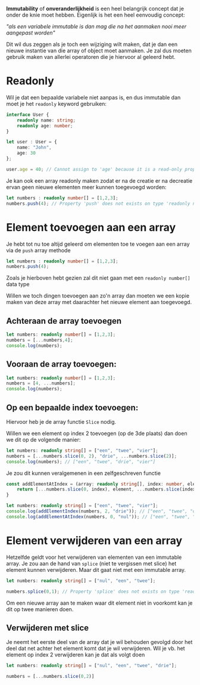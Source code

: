 **Immutability** of **onveranderlijkheid** is een heel belangrijk concept dat je onder de knie moet hebben. Eigenlijk is het een heel eenvoudig concept:

*"als een variabele immutable is dan mag die na het aanmaken nooi meer aangepast worden"*

Dit wil dus zeggen als je toch een wijziging wilt maken, dat je dan een nieuwe instantie van die array of object moet aanmaken. Je zal dus moeten gebruik maken van allerlei operatoren die je hiervoor al geleerd hebt.

# Readonly
Wil je dat een bepaalde variabele niet aanpas is, en dus immutable dan moet je het `readonly` keyword gebruiken:

```ts
interface User {
	readonly name: string;
	readonly age: number;
}

let user : User = {
	name: "John",
	age: 30
};

user.age = 40; // Cannot assign to 'age' because it is a read-only property
```

Je kan ook een array readonly maken zodat er na de creatie er na decreatie ervan geen nieuwe elementen meer kunnen toegevoegd worden:
```ts
let numbers : readonly number[] = [1,2,3];
numbers.push(4); // Property 'push' does not exists on type 'readonly number[]'
```

# Element toevoegen aan een array
Je hebt tot nu toe altijd geleerd om elementen toe te voegen aan een array via de `push` array methode
```ts
let numbers : readonly number[] = [1,2,3];
numbers.push(4);
```

Zoals je hierboven hebt gezien zal dit niet gaan met een `readonly number[]` data type

Willen we toch dingen toevoegen aan zo'n array dan moeten we een kopie maken van deze array met daarachter het nieuwe element aan toegevoegd.

## Achteraan de array toevoegen
```ts
let numbers: readonly number[] = [1,2,3];
numbers = [...numbers,4];
console.log(numbers);
```

## Vooraan de array toevoegen:
```ts
let numbers: readonly number[] = [1,2,3];
numbers = [4, ...numbers];
console.log(numbers);
```

## Op een bepaalde index toevoegen:
Hiervoor heb je de array functie `Slice` nodig.

Willen we een element op index 2 toevoegen (op de 3de plaats) dan doen we dit op de volgende manier:
```ts
let numbers: readonly string[] = ["een", "twee", "vier"];
numbers = [...numbers.slice(0, 2), "drie", ...numbers.slice(2)];
console.log(numbers); // ["een", "twee", "drie", "vier"]
```

Je zou dit kunnen veralgemenen in een zelfgeschreven functie
```ts
const addElementAtIndex = (array: readonly string[], index: number, element: string) => {
	return [...numbers.slice(0, index), element, ...numbers.slice(index)];
}

let numbers: readonly string[] = ["een", "twee", "vier"];
console.log(addElementIndex(numbers, 2, "drie")); // ["een", "twee", "drie", "vier"]
console.log(addElementAtIndex(numbers, 0, "nul")); // ["een", "twee", "drie", "vier"]
```

# Element verwijderen van een array
Hetzelfde geldt voor het verwijderen van elementen van een immutable array. Je zou aan de hand van `splice` (niet te vergissen met slice) het element kunnen verwijderen. Maar dit gaat niet met een immutable array.
```ts
let numbers: readonly string[] = ["nul", "een", "twee"];

numbers.splice(0,1); // Property 'splice' does not exists on type 'readonly string[]'
```

Om een nieuwe array aan te maken waar dit element niet in voorkomt kan je dit op twee manieren doen.

## Verwijderen met slice
Je neemt het eerste deel van de array dat je wil behouden gevolgd door het deel dat net achter het element komt dat je wil verwijderen. Wil je vb. het element op index 2 verwijderen kan je dat als volgt doen
```ts
let numbers: readonly string[] = ["nul", "een", "twee", "drie"];

numbers = [...numbers.slice(0,2)]
```